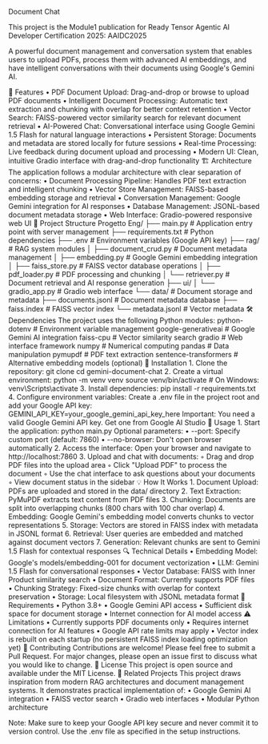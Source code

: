 Document Chat

This project is the Module1 publication for Ready Tensor Agentic AI Developer Certification 2025: AAIDC2025 

A powerful document management and conversation system that enables users to upload PDFs, process them with advanced AI embeddings, and have intelligent conversations with their documents using Google's Gemini AI.

🚀 Features
    • PDF Document Upload: Drag-and-drop or browse to upload PDF documents 
    • Intelligent Document Processing: Automatic text extraction and chunking with overlap for better context retention 
    • Vector Search: FAISS-powered vector similarity search for relevant document retrieval 
    • AI-Powered Chat: Conversational interface using Google Gemini 1.5 Flash for natural language interactions 
    • Persistent Storage: Documents and metadata are stored locally for future sessions 
    • Real-time Processing: Live feedback during document upload and processing 
    • Modern UI: Clean, intuitive Gradio interface with drag-and-drop functionality 
🏗️ Architecture
The application follows a modular architecture with clear separation of concerns:
    • Document Processing Pipeline: Handles PDF text extraction and intelligent chunking 
    • Vector Store Management: FAISS-based embedding storage and retrieval 
    • Conversation Management: Google Gemini integration for AI responses 
    • Database Management: JSONL-based document metadata storage 
    • Web Interface: Gradio-powered responsive web UI 
📁 Project Structure
Progetto Eng/
├── main.py                    # Application entry point with server management
├── requirements.txt           # Python dependencies
├── .env                      # Environment variables (Google API key)
├── rag/                      # RAG system modules
│   ├── document_crud.py      # Document metadata management
│   ├── embedding.py          # Google Gemini embedding integration
│   ├── faiss_store.py        # FAISS vector database operations
│   ├── pdf_loader.py         # PDF processing and chunking
│   └── retriever.py          # Document retrieval and AI response generation
├── ui/
│   └── gradio_app.py         # Gradio web interface
└── data/                     # Document storage and metadata
    ├── documents.jsonl       # Document metadata database
    ├── faiss.index          # FAISS vector index
    └── metadata.jsonl       # Vector metadata
🛠️ Dependencies
The project uses the following Python modules:
python-dotenv              # Environment variable management
google-generativeai        # Google Gemini AI integration
faiss-cpu                  # Vector similarity search
gradio                     # Web interface framework
numpy                      # Numerical computing
pandas                     # Data manipulation
pymupdf                    # PDF text extraction
sentence-transformers      # Alternative embedding models (optional)
🔧 Installation
    1. Clone the repository: 
git clone <repository-url>
cd gemini-document-chat
    2. Create a virtual environment: 
python -m venv venv
source venv/bin/activate  # On Windows: venv\Scripts\activate
    3. Install dependencies: 
pip install -r requirements.txt
    4. Configure environment variables: Create a .env file in the project root and add your Google API key: 
GEMINI_API_KEY=your_google_gemini_api_key_here
Important: You need a valid Google Gemini API key. Get one from Google AI Studio
🚀 Usage
    1. Start the application: 
python main.py
Optional parameters:
    • --port: Specify custom port (default: 7860) 
    • --no-browser: Don't open browser automatically 
    2. Access the interface: Open your browser and navigate to http://localhost:7860
    3. Upload and chat with documents:
        ◦ Drag and drop PDF files into the upload area 
        ◦ Click "Upload PDF" to process the document 
        ◦ Use the chat interface to ask questions about your documents 
        ◦ View document status in the sidebar 
💡 How It Works
    1. Document Upload: PDFs are uploaded and stored in the data/ directory 
    2. Text Extraction: PyMuPDF extracts text content from PDF files 
    3. Chunking: Documents are split into overlapping chunks (800 chars with 100 char overlap) 
    4. Embedding: Google Gemini's embedding model converts chunks to vector representations 
    5. Storage: Vectors are stored in FAISS index with metadata in JSONL format 
    6. Retrieval: User queries are embedded and matched against document vectors 
    7. Generation: Relevant chunks are sent to Gemini 1.5 Flash for contextual responses 
🔍 Technical Details
    • Embedding Model: Google's models/embedding-001 for document vectorization 
    • LLM: Gemini 1.5 Flash for conversational responses 
    • Vector Database: FAISS with Inner Product similarity search 
    • Document Format: Currently supports PDF files 
    • Chunking Strategy: Fixed-size chunks with overlap for context preservation 
    • Storage: Local filesystem with JSONL metadata format 
🚨 Requirements
    • Python 3.8+ 
    • Google Gemini API access 
    • Sufficient disk space for document storage 
    • Internet connection for AI model access 
⚠️ Limitations
    • Currently supports PDF documents only 
    • Requires internet connection for AI features 
    • Google API rate limits may apply 
    • Vector index is rebuilt on each startup (no persistent FAISS index loading optimization yet) 
🤝 Contributing
Contributions are welcome! Please feel free to submit a Pull Request. For major changes, please open an issue first to discuss what you would like to change.
📄 License
This project is open source and available under the MIT License.
🔗 Related Projects
This project draws inspiration from modern RAG architectures and document management systems. It demonstrates practical implementation of:
    • Google Gemini AI integration 
    • FAISS vector search 
    • Gradio web interfaces 
    • Modular Python architecture 

Note: Make sure to keep your Google API key secure and never commit it to version control. Use the .env file as specified in the setup instructions.
